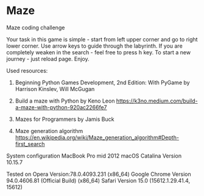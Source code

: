 # Maze
Maze coding challenge

Your task in this game is simple - start from left upper corner and go to right lower corner.
Use arrow keys to guide through the labyrinth.
If you are completely weaken in the search - feel free to press h key.
To start a new journey - just reload page.
Enjoy.

Used resources:
1. Beginning Python Games Development, 2nd Edition: With PyGame by Harrison Kinslev, Will McGugan

2. Build a maze with Python by Keno Leon  https://k3no.medium.com/build-a-maze-with-python-920ac2266fe7

3. Mazes for Programmers by Jamis Buck

4. Maze generation algorithm  https://en.wikipedia.org/wiki/Maze_generation_algorithm#Depth-first_search

System configuration
MacBook Pro mid 2012
macOS Catalina Version 10.15.7

Tested on
Opera Version:78.0.4093.231 (x86_64)
Google Chrome Version 94.0.4606.81 (Official Build) (x86_64)
Safari Version 15.0 (15612.1.29.41.4, 15612)
